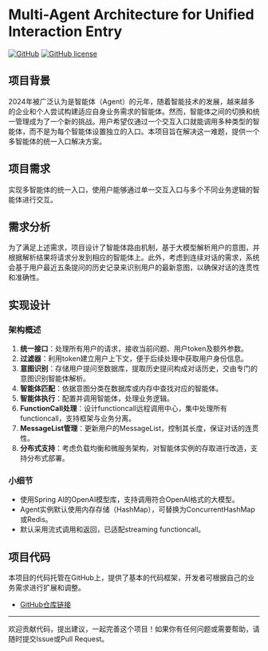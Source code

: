 # Multi-Agent Architecture for Unified Interaction Entry

[![GitHub](https://img.shields.io/github/stars/CoderSJX/multi-agent-arch?style=social)](https://github.com/CoderSJX/multi-agent-arch)
[![GitHub license](https://img.shields.io/github/license/CoderSJX/multi-agent-arch)](https://github.com/CoderSJX/multi-agent-arch/blob/main/LICENSE)

## 项目背景

2024年被广泛认为是智能体（Agent）的元年，随着智能技术的发展，越来越多的企业和个人尝试构建适应自身业务需求的智能体。然而，智能体之间的切换和统一管理成为了一个新的挑战。用户希望仅通过一个交互入口就能调用多种类型的智能体，而不是为每个智能体设置独立的入口。本项目旨在解决这一难题，提供一个多智能体的统一入口解决方案。

## 项目需求

实现多智能体的统一入口，使用户能够通过单一交互入口与多个不同业务逻辑的智能体进行交互。

## 需求分析

为了满足上述需求，项目设计了智能体路由机制，基于大模型解析用户的意图，并根据解析结果将请求分发到相应的智能体上。此外，考虑到连续对话的需求，系统会基于用户最近五条提问的历史记录来识别用户的最新意图，以确保对话的连贯性和准确性。

## 实现设计

### 架构概述

1. **统一接口**：处理所有用户的请求，接收当前问题、用户token及额外参数。
2. **过滤器**：利用token建立用户上下文，便于后续处理中获取用户身份信息。
3. **意图识别**：存储用户提问至数据库，提取历史提问构成对话历史，交由专门的意图识别智能体解析。
4. **智能体匹配**：依据意图分类在数据库或内存中查找对应的智能体。
5. **智能体执行**：配置并调用智能体，处理业务逻辑。
6. **FunctionCall处理**：设计functioncall远程调用中心，集中处理所有functioncall，支持框架与业务分离。
7. **MessageList管理**：更新用户的MessageList，控制其长度，保证对话的连贯性。
8. **分布式支持**：考虑负载均衡和微服务架构，对智能体实例的存取进行改造，支持分布式部署。

### 小细节

- 使用Spring AI的OpenAI模型库，支持调用符合OpenAI格式的大模型。
- Agent实例默认使用内存存储（HashMap），可替换为ConcurrentHashMap或Redis。
- 默认采用流式调用和返回，已适配streaming functioncall。

## 项目代码

本项目的代码托管在GitHub上，提供了基本的代码框架，开发者可根据自己的业务需求进行扩展和调整。

- [GitHub仓库链接](https://github.com/CoderSJX/multi-agent-arch)

---

欢迎贡献代码，提出建议，一起完善这个项目！如果你有任何问题或需要帮助，请随时提交Issue或Pull Request。